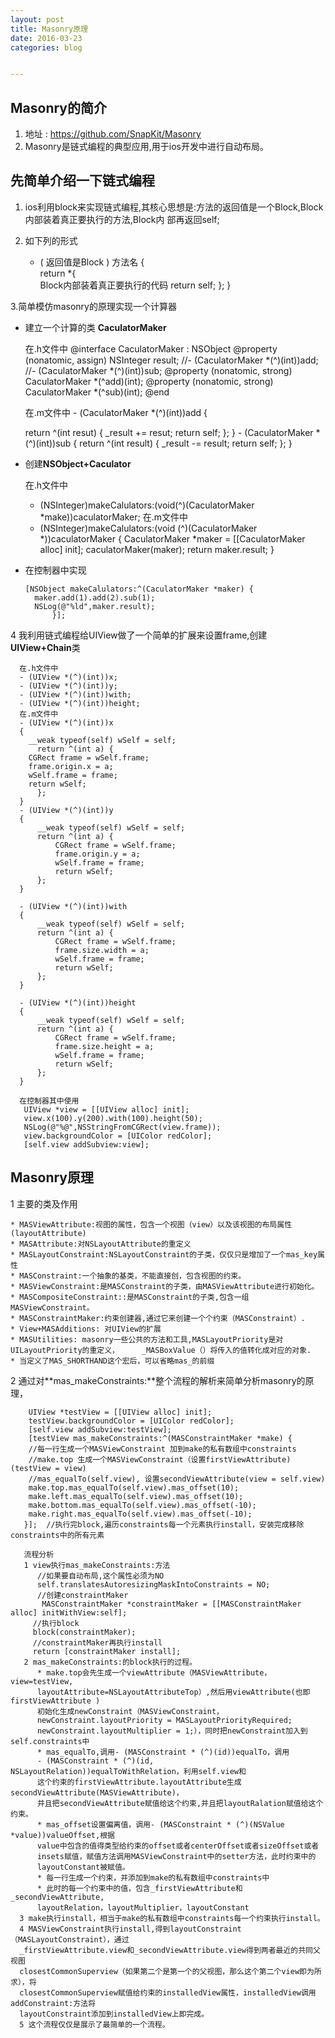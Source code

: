 ```yaml
---
layout: post
title: Masonry原理
date: 2016-03-23
categories: blog


---
```



## Masonry的简介

   1. 地址 : https://github.com/SnapKit/Masonry
   2. Masonry是链式编程的典型应用,用于ios开发中进行自动布局。

## 先简单介绍一下链式编程

   1. ios利用block来实现链式编程,其核心思想是:方法的返回值是一个Block,Block内部装着真正要执行的方法,Block内   部再返回self;
   2. 如下列的形式
   
   
        - ( 返回值是Block ) 方法名
         {   
            return *{   
                    Block内部装着真正要执行的代码
                    return self;
                    };
            }
            
            
   3.简单模仿masonry的原理实现一个计算器
   
   
   * 建立一个计算的类 **CaculatorMaker**
   
   
        在.h文件中
        @interface CaculatorMaker : NSObject
        @property (nonatomic, assign) NSInteger result;
        //- (CaculatorMaker *(^)(int))add;
        //- (CaculatorMaker *(^)(int))sub;
        @property (nonatomic, strong) CaculatorMaker *(^add)(int);
        @property (nonatomic, strong) CaculatorMaker *(^sub)(int);
        @end
     
        在.m文件中
         - (CaculatorMaker *(^)(int))add
         {
    
        return ^(int resut) {
          _result += resut;
          return self;
           };
         }
           - (CaculatorMaker *(^)(int))sub
         {
            return ^(int result) {
          _result -= result;
          return self;
           };
         }
   
   * 创建**NSObject+Caculator**
        
        
        在.h文件中
        + (NSInteger)makeCalulators:(void(^)(CaculatorMaker *make))caculatorMaker;
        在.m文件中
        + (NSInteger)makeCalulators:(void (^)(CaculatorMaker *))caculatorMaker
        {
            CaculatorMaker *maker = [[CaculatorMaker alloc] init];
            caculatorMaker(maker);
            return maker.result;
        }
    
    
   * 在控制器中实现 
     
     
         [NSObject makeCalulators:^(CaculatorMaker *maker) {
           maker.add(1).add(2).sub(1);
           NSLog(@"%ld",maker.result);
               }];

  4 我利用链式编程给UIView做了一个简单的扩展来设置frame,创建**UIView+Chain**类
    
      在.h文件中
      - (UIView *(^)(int))x;
      - (UIView *(^)(int))y;
      - (UIView *(^)(int))with;
      - (UIView *(^)(int))height;
      在.m文件中
      - (UIView *(^)(int))x
      {
        __weak typeof(self) wSelf = self;
          return ^(int a) {
        CGRect frame = wSelf.frame;
        frame.origin.x = a;
        wSelf.frame = frame;
        return wSelf;
          };
      }
      - (UIView *(^)(int))y
      {
          __weak typeof(self) wSelf = self;
          return ^(int a) {
              CGRect frame = wSelf.frame;
              frame.origin.y = a;
              wSelf.frame = frame;
              return wSelf;
          };
      }

      - (UIView *(^)(int))with
      {
          __weak typeof(self) wSelf = self;
          return ^(int a) {
              CGRect frame = wSelf.frame;
              frame.size.width = a;
              wSelf.frame = frame;
              return wSelf;
          };
      }

      - (UIView *(^)(int))height
      {
          __weak typeof(self) wSelf = self;
          return ^(int a) {
              CGRect frame = wSelf.frame;
              frame.size.height = a;
              wSelf.frame = frame;
              return wSelf;
          };
      }
      
      在控制器其中使用
       UIView *view = [[UIView alloc] init];
       view.x(100).y(200).with(100).height(50);
       NSLog(@"%@",NSStringFromCGRect(view.frame));
       view.backgroundColor = [UIColor redColor];
       [self.view addSubview:view];
      

## Masonry原理

  1 主要的类及作用
  
    * MASViewAttribute:视图的属性，包含一个视图（view）以及该视图的布局属性(layoutAttribute)
    * MASAttribute:对NSLayoutAttribute的重定义
    * MASLayoutConstraint:NSLayoutConstraint的子类，仅仅只是增加了一个mas_key属性
    * MASConstraint:一个抽象的基类，不能直接创，包含视图的约束。
    * MASViewConstraint:是MASConstraint的子类，由MASViewAttribute进行初始化。
    * MASCompositeConstraint::是MASConstraint的子类,包含一组MASViewConstraint。
    * MASConstraintMaker:约束创建器,通过它来创建一个个约束（MASConstraint）.
    * View+MASAdditions: 对UIView的扩展
    * MASUtilities: masonry一些公共的方法和工具,MASLayoutPriority是对UILayoutPriority的重定义，     _MASBoxValue（）将传入的值转化成对应的对象.
    * 当定义了MAS_SHORTHAND这个宏后，可以省略mas_的前缀
    
 2  通过对**mas_makeConstraints:**整个流程的解析来简单分析masonry的原理，
         
        UIView *testView = [[UIView alloc] init];
        testView.backgroundColor = [UIColor redColor];
        [self.view addSubview:testView];
        [testView mas_makeConstraints:^(MASConstraintMaker *make) {
        //每一行生成一个MASViewConstraint 加到make的私有数组中constraints
        //make.top 生成一个MASViewConstraint（设置firstViewAttribute)(testView = view)
        //mas_equalTo(self.view), 设置secondViewAttribute(view = self.view)
        make.top.mas_equalTo(self.view).mas_offset(10);
        make.left.mas_equalTo(self.view).mas_offset(10);
        make.bottom.mas_equalTo(self.view).mas_offset(-10);
        make.right.mas_equalTo(self.view).mas_offset(-10);
       }];  //执行完block,遍历constraints每一个元素执行install，安装完成移除constraints中的所有元素
       
       流程分析
       1 view执行mas_makeConstraints:方法
          //如果要自动布局,这个属性必须为NO
          self.translatesAutoresizingMaskIntoConstraints = NO;
          //创建constraintMaker
           MASConstraintMaker *constraintMaker = [[MASConstraintMaker alloc] initWithView:self];
         //执行block
         block(constraintMaker);
         //constraintMaker再执行install
         return [constraintMaker install];
       2 mas_makeConstraints:的block执行的过程。
          * make.top会先生成一个viewAttribute（MASViewAttribute，view=testView,
          layoutAttribute=NSLayoutAttributeTop）,然后用viewAttribute(也即firstViewAttribute )
          初始化生成newConstraint（MASViewConstraint，
          newConstraint.layoutPriority = MASLayoutPriorityRequired;
          newConstraint.layoutMultiplier = 1;），同时把newConstraint加入到self.constraints中
          * mas_equalTo,调用- (MASConstraint * (^)(id))equalTo，调用
          - (MASConstraint * (^)(id, NSLayoutRelation))equalToWithRelation，利用self.view和
          这个约束的firstViewAttribute.layoutAttribute生成secondViewAttribute(MASViewAttribute)，   
          并且把secondViewAttribute赋值给这个约束,并且把layoutRalation赋值给这个约束。
          * mas_offset设置偏离值，调用- (MASConstraint * (^)(NSValue *value))valueOffset,根据
          value中包含的值得类型给约束的offset或者centerOffset或者sizeOffset或者
          insets赋值，赋值方法调用MASViewConstraint中的setter方法，此时约束中的
          layoutConstant被赋值。
          * 每一行生成一个约束，并添加到make的私有数组中constraints中
          * 此时的每一个约束中的值，包含_firstViewAttribute和_secondViewAttribute,
          layoutRelation，layoutMultiplier，layoutConstant
      3 make执行install，相当于make的私有数组中constraints每一个约束执行install。
      4 MASViewConstraint执行install,得到layoutConstraint（MASLayoutConstraint），通过
      _firstViewAttribute.view和_secondViewAttribute.view得到两者最近的共同父视图
      closestCommonSuperview（如果第二个是第一个的父视图，那么这个第二个view即为所求），将  
      closestCommonSuperview赋值给约束的installedView属性，installedView调用addConstraint:方法将
      layoutConstraint添加到installedView上即完成。
      5 这个流程仅仅是展示了最简单的一个流程。

         

     
  
  
 
  
  